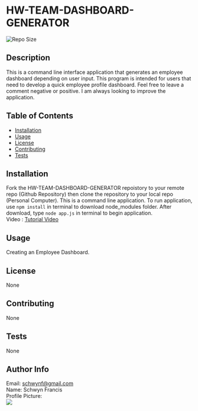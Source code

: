 # HW-TEAM-DASHBOARD-GENERATOR
 
![Repo Size](https://img.shields.io/github/repo-size/schwynf/HW-TEAM-DASHBOARD-GENERATOR) <br> 
## Description <span id="d"></span> 
This is a command line interface application that generates an employee dashboard depending on user input. This program is intended for users that need to develop a quick employee profile dashboard. Feel free to leave a comment negative or positive. I am always looking to improve the application.
 
## Table of Contents 
 <ul>
    <li><a href="#i">Installation</a></li>
    <li><a href="#u">Usage</a></li>
    <li><a href="#l">License</a></li>
    <li><a href="#c">Contributing</a></li>
    <li><a href="#t">Tests</a></li>
</ul> 
 
## Installation <span id="i"></span> 
 Fork the HW-TEAM-DASHBOARD-GENERATOR repoistory to your remote repo (Github Repository) then clone the repository to your local repo (Personal Computer). This is a command line application. To run application, use <code>npm install</code> in terminal to download node_modules folder. After download, type <code>node app.js</code> in terminal to begin application.
 <br>
Video : <a href="https://schwynf.github.io/HW-README-GENERATOR/" target="_blank">Tutorial Video</a><br>
 
## Usage <span id="u"></span> 
 Creating an Employee Dashboard. <br>
 
## License <span id="l"></span> 
None 
 
## Contributing <span id="c"></span> 
 None
 
## Tests <span id="t"></span> 
 None
 
## Author Info 
 Email: schwynf@gmail.com<br>
 Name: Schwyn Francis<br>
 Profile Picture: <br> ![](https://avatars.githubusercontent.com/u/59147321?)